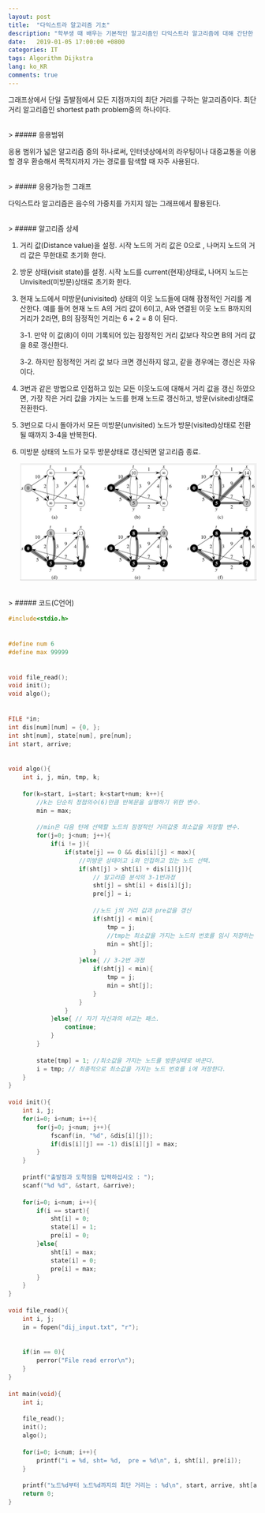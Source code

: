 ```yaml
---
layout: post
title:  "다익스트라 알고리즘 기초"
description: "학부생 때 배우는 기본적인 알고리즘인 다익스트라 알고리즘에 대해 간단한 내용 정리"
date:   2019-01-05 17:00:00 +0800
categories: IT
tags: Algorithm Dijkstra
lang: ko_KR
comments: true
---
```


그래프상에서 단일 출발점에서 모든 지점까지의 최단 거리를 구하는 알고리즘이다. 최단거리 알고리즘인 shortest path problem중의 하나이다. 

<br>
> ##### 응용범위

응용 범위가 넓은 알고리즘 중의 하나로써, 인터넷상에서의 라우팅이나 대중교통을 이용할 경우 환승해서 목적지까지 가는 경로를 탐색할 때 자주 사용된다.


<br>
> ##### 응용가능한 그래프

다익스트라 알고리즘은 음수의 가중치를 가지지 않는 그래프에서 활용된다. 


<br>
> ##### 알고리즘 상세

1. 거리 값(Distance value)을 설정.
시작 노드의 거리 값은 0으로 , 나머지 노드의 거리 값은 무한대로 초기화 한다.

2. 방문 상태(visit state)를 설정.
시작 노드를 current(현재)상태로, 나머지 노드는 Unvisited(미방문)상태로 초기화 한다. 

3. 현재 노드에서 미방문(univisited) 상태의 이웃 노드들에 대해 잠정적인 거리를 계산한다. 예를 들어 현재 노드 A의 거리 값이 6이고, A와 연결된 이웃 노드 B까지의 거리가 2라면, B의 잠정적인 거리는 6 + 2 = 8 이 된다.
   
   3-1. 만약 이 값(8)이 이미 기록되어 있는 잠정적인 거리 값보다 작으면 B의 거리 값을
8로 갱신한다. 

   3-2. 하지만 잠정적인 거리 값 보다 크면 갱신하지 않고, 같을 경우에는 갱신은 자유이다.

1. 3번과 같은 방법으로 인접하고 있는 모든 이웃노드에 대해서 거리 값을 갱신 하였으면, 가장 작은 거리 값을 가지는 노드를 현재 노드로 갱신하고, 방문(visited)상태로 전환한다. 
   
2. 3번으로 다시 돌아가서 모든 미방문(unvisited) 노드가 방문(visited)상태로 전환될 때까지 3-4을 반복한다. 
   
3. 미방문 상태의 노드가 모두 방문상태로 갱신되면 알고리즘 종료.

    ![다익스트람 이미지 없음](/assets/res/2018-1-5-Dijkstra-Algorithm1.png)


<br>
> ##### 코드(C언어)

```c
#include<stdio.h>


#define num 6
#define max 99999


void file_read();
void init();
void algo();


FILE *in;
int dis[num][num] = {0, };
int sht[num], state[num], pre[num];
int start, arrive;


void algo(){
    int i, j, min, tmp, k;

    for(k=start, i=start; k<start+num; k++){ 
        //k는 단순히 정점의수(6)만큼 반복문을 실행하기 위한 변수.
        min = max; 
        
        //min은 다음 턴에 선택할 노드의 잠정적인 거리값중 최소값을 저장할 변수.
        for(j=0; j<num; j++){
            if(i != j){
                if(state[j] == 0 && dis[i][j] < max){
                    //미방문 상태이고 i와 인접하고 있는 노드 선택.
                    if(sht[j] > sht[i] + dis[i][j]){
                        // 알고리즘 분석의 3-1번과정 
                        sht[j] = sht[i] + dis[i][j];
                        pre[j] = i;  

                        //노드 j의 거리 값과 pre값을 갱신
                        if(sht[j] < min){
                            tmp = j; 
                            //tmp는 최소값을 가지는 노드의 번호를 임시 저장하는 변수.
                            min = sht[j];
                        }
                    }else{ // 3-2번 과정  
                        if(sht[j] < min){
                            tmp = j;
                            min = sht[j];
                        }
                    }
                }
            }else{ // 자기 자신과의 비교는 패스.
                continue;
            }
        }

        state[tmp] = 1; //최소값을 가지는 노드를 방문상태로 바꾼다.
        i = tmp; // 최종적으로 최소값을 가지는 노드 번호를 i에 저장한다.  
    }
}

void init(){
    int i, j;
    for(i=0; i<num; i++){
        for(j=0; j<num; j++){
            fscanf(in, "%d", &dis[i][j]);
            if(dis[i][j] == -1) dis[i][j] = max;
        }
    }

    printf("출발점과 도착점을 입력하십시오 : ");
    scanf("%d %d", &start, &arrive);

    for(i=0; i<num; i++){
        if(i == start){
            sht[i] = 0;
            state[i] = 1;
            pre[i] = 0;
        }else{
            sht[i] = max;
            state[i] = 0;
            pre[i] = max;
        }
    }
}

void file_read(){
    int i, j; 
    in = fopen("dij_input.txt", "r");


    if(in == 0){
        perror("File read error\n");
    }
}

int main(void){
    int i;

    file_read();
    init();
    algo();

    for(i=0; i<num; i++){
        printf("i = %d, sht= %d,  pre = %d\n", i, sht[i], pre[i]); 
    }

    printf("노드%d부터 노드%d까지의 최단 거리는 : %d\n", start, arrive, sht[arrive]);
    return 0;
}
```
